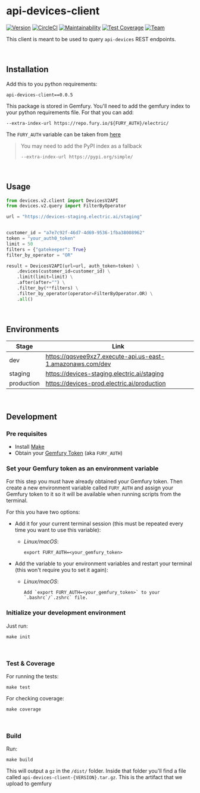 # api-devices-client

[![Version](https://img.shields.io/badge/version-0.0.5-blue)](https://img.shields.io/badge/version-0.0.5-blue)
[![CircleCI](https://circleci.com/gh/ElectricAI/api-devices-client.svg?style=svg&circle-token=6b1b7d4e6fe9e1758e8c1f10f6170ddf66341176)](https://circleci.com/gh/ElectricAI/api-devices-client)
[![Maintainability](https://api.codeclimate.com/v1/badges/9ed5d6f56b4db526ecbb/maintainability)](https://codeclimate.com/repos/5f5a99eb03b2c5018b011671/maintainability)
[![Test Coverage](https://api.codeclimate.com/v1/badges/9ed5d6f56b4db526ecbb/test_coverage)](https://codeclimate.com/repos/5f5a99eb03b2c5018b011671/test_coverage)
[![Team](https://img.shields.io/badge/team-ite-orange)](https://img.shields.io/badge/team-ite-orange)

This client is meant to be used to query `api-devices` REST endpoints.

&nbsp;
## Installation


Add this to you python requirements:

    api-devices-client==0.0.5


This package is stored in Gemfury. You'll need to add the gemfury index to
your python requirements file. For that you can add:

    --extra-index-url https://repo.fury.io/${FURY_AUTH}/electric/

The `FURY_AUTH` variable can be taken from [here](https://manage.fury.io/manage/electric/tokens/shared)

> You may need to add the PyPI index as a fallback
>
> `--extra-index-url https://pypi.org/simple/`

&nbsp;
## Usage

```python
from devices.v2.client import DevicesV2API
from devices.v2.query import FilterByOperator

url = "https://devices-staging.electric.ai/staging"


customer_id = "a7e7c92f-46d7-4d69-9536-1fba38008962"
token = "your_auth0_token"
limit = 50
filters = {"gatekeeper": True}
filter_by_operator = "OR"

result = DevicesV2API(url=url, auth_token=token) \
    .devices(customer_id=customer_id) \
    .limit(limit=limit) \
    .after(after="") \
    .filter_by(**filters) \
    .filter_by_operator(operator=FilterByOperator.OR) \
    .all()
```

&nbsp;
## Environments

| Stage      | Link                                                            |
| ---------- | --------------------------------------------------------------- |
| dev        | <https://qqsvee9xz7.execute-api.us-east-1.amazonaws.com/dev>        |
| staging    | <https://devices-staging.electric.ai/staging>    |
| production | <https://devices-prod.electric.ai/production> |




&nbsp;
## Development


### Pre requisites

- Install [Make](https://www.gnu.org/software/make)
- Obtain your [Gemfury Token](https://manage.fury.io/manage/electric/tokens/shared) (aka `FURY_AUTH`)

### Set your Gemfury token as an environment variable

For this step you must have already obtained your Gemfury token. Then create a new environment variable called `FURY_AUTH` and assign your Gemfury token to it so it will be available when running scripts from the terminal.

For this you have two options:

- Add it for your current terminal session (this must be repeated every time you want to use this variable):

  - *Linux/macOS*:

        export FURY_AUTH=<your_gemfury_token>

- Add the variable to your environment variables and restart your terminal (this won't require you to set it again):

  - *Linux/macOS*:

        Add `export FURY_AUTH=<your_gemfury_token>` to your `.bashrc`/`.zshrc` file.


### Initialize your development environment

Just run:

    make init


&nbsp;
### Test & Coverage

For running the tests:

    make test

For checking coverage:

    make coverage

&nbsp;
### Build

Run:

    make build

This will output a `gz` in the `/dist/` folder. Inside that folder
you'll find a file called `api-devices-client-{VERSION}.tar.gz`. This is the artifact that
we upload to gemfury
